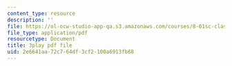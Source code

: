 ```yaml
---
content_type: resource
description: ''
file: https://ol-ocw-studio-app-qa.s3.amazonaws.com/courses/8-01sc-classical-mechanics-fall-2016/2e6641aa72c764df3cf2100a6913fb68_YLDRzy8Dcgo.pdf
file_type: application/pdf
resourcetype: Document
title: 3play pdf file
uid: 2e6641aa-72c7-64df-3cf2-100a6913fb68
---
```

